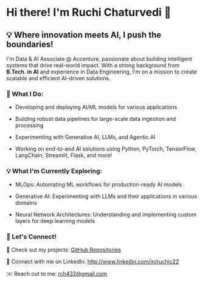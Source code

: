 #  Hi there! I'm Ruchi Chaturvedi 👋
## 💡 Where innovation meets AI, I push the boundaries!
I'm Data & AI Associate @ Accenture, passionate about building intelligent systems that drive real-world impact. With a strong background from **B.Tech. in AI** and experience in Data Engineering, I'm on a mission to create scalable and efficient AI-driven solutions.
### 🚀 What I Do:

- Developing and deploying AI/ML models for various applications

- Building robust data pipelines for large-scale data ingestion and processing

- Experimenting with Generative AI, LLMs, and Agentic AI

- Working on end-to-end AI solutions using Python, PyTorch, TensorFlow, LangChain, Streamlit, Flask, and more!

### 💡 What I'm Currently Exploring:

- MLOps: Automating ML workflows for production-ready AI models

- Generative AI: Experimenting with LLMs and their applications in various domains

- Neural Network Architectures: Understanding and implementing custom layers for deep learning models


### 🎯 Let's Connect!

📝 Check out my projects: [GitHub Repositories](https://github.com/ruchi-1822/ruchi-1822)

💼 Connect with me on LinkedIn: http://www.linkedin.com/in/ruchic22

✉️ Reach out to me: rch432@gmail.com
